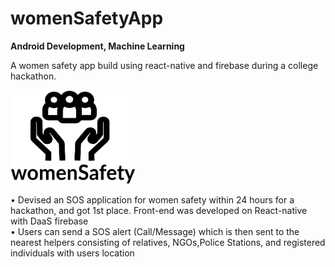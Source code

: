 # womenSafetyApp

**Android Development, Machine Learning**

A women safety app build using react-native and firebase during a college hackathon.

<img src="./src/images/Logo.png" alt="Logo" width="200" height="150"/>

• Devised an SOS application for women safety within 24 hours for a hackathon, and got 1st place. Front-end was developed on React-native with DaaS firebase \
• Users can send a SOS alert (Call/Message) which is then sent to the nearest helpers consisting of relatives, NGOs,Police Stations, and registered individuals with users location
